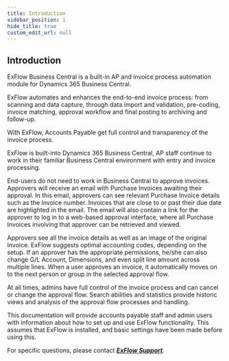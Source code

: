 ```yaml
---
title: Introduction
sidebar_position: 1
hide_title: true
custom_edit_url: null
---
```

## Introduction

ExFlow Business Central is a built-in AP and invoice process automation module for Dynamics 365 Business Central.

ExFlow automates and enhances the end-to-end invoice process: from scanning and data capture, through data import and validation,
pre-coding, invoice matching, approval workflow and final posting to archiving and follow-up.

With ExFlow, Accounts Payable get full control and transparency of the invoice process.

ExFlow is built-into Dynamics 365 Business Central, AP staff continue to work in their familiar Business Central environment with entry and
invoice processing.

End-users do not need to work in Business Central to approve invoices. 
Approvers will receive an email with Purchase Invoices awaiting their approval. In this email, approvers can see relevant Purchase Invoice
details such as the Invoice number. Invoices that are close to or past their due date are highlighted in the email. The email will also
contain a link for the approver to log in to a web-based approval interface, where all Purchase Invoices involving that approver can be
retrieved and viewed.

Approvers see all the invoice details as well as an image of the original Invoice. ExFlow suggests optimal accounting codes, depending on
the setup. If an approver has the appropriate permissions, he/she can also change G/L Account, Dimensions, and even split line amount across
multiple lines. When a user approves an invoice, it automatically moves on to the next person or group in the selected approval flow.

At all times, admins have full control of the invoice process and can cancel or change the approval flow. Search abilities and statistics
provide historic views and analysis of the approval flow processes and handling.

This documentation will provide accounts payable staff and admin users with information about how to set up and use ExFlow functionality. This
assumes that ExFlow is installed, and basic settings have been made before using this.

For specific questions, please contact [***ExFlow Support***](https://support.signupsoftware.com).







